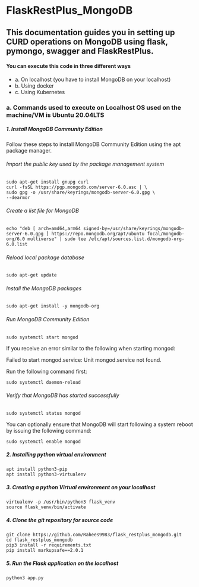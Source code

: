 # FlaskRestPlus_MongoDB

## This documentation guides you in setting up CURD operations on MongoDB using flask, pymongo, swagger and FlaskRestPlus.
#### You can execute this code in three different ways
   * a. On localhost (you have to install MongoDB on your localhost)
   * b. Using docker
   * c. Using Kubernetes

### a. Commands used to execute on Localhost OS used on the machine/VM is Ubuntu 20.04LTS

##### 1. Install MongoDB Community Edition
Follow these steps to install MongoDB Community Edition using the apt package manager.
###### Import the public key used by the package management system
```
sudo apt-get install gnupg curl
curl -fsSL https://pgp.mongodb.com/server-6.0.asc | \
sudo gpg -o /usr/share/keyrings/mongodb-server-6.0.gpg \
--dearmor
```
###### Create a list file for MongoDB
```
echo "deb [ arch=amd64,arm64 signed-by=/usr/share/keyrings/mongodb-server-6.0.gpg ] https://repo.mongodb.org/apt/ubuntu focal/mongodb-org/6.0 multiverse" | sudo tee /etc/apt/sources.list.d/mongodb-org-6.0.list

```
###### Reload local package database
```
sudo apt-get update
```
###### Install the MongoDB packages
```
sudo apt-get install -y mongodb-org
```
###### Run MongoDB Community Edition
```
sudo systemctl start mongod
```
If you receive an error similar to the following when starting mongod:

Failed to start mongod.service: Unit mongod.service not found.

Run the following command first:
```
sudo systemctl daemon-reload
```
###### Verify that MongoDB has started successfully
```
sudo systemctl status mongod
```
You can optionally ensure that MongoDB will start following a system reboot by issuing the following command:
```
sudo systemctl enable mongod
```
##### 2. Installing python virtual environment
```
apt install python3-pip
apt install python3-virtualenv
```

##### 3. Creating a  python Virtual environment on your localhost
```
virtualenv -p /usr/bin/python3 flask_venv
source flask_venv/bin/activate
```
##### 4. Clone the git repository for source code
```
git clone https://github.com/Rahees9983/flask_restplus_mongodb.git
cd flask_restplus_mongodb
pip3 install -r requirements.txt
pip install markupsafe==2.0.1
```
##### 5. Run the Flask application on the localhost
```
python3 app.py
```
